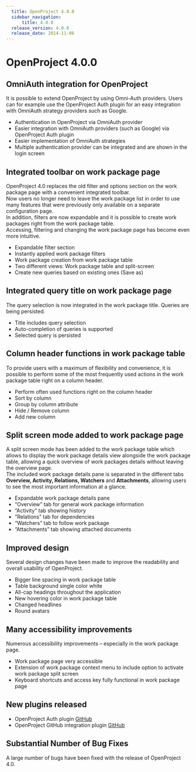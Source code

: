 ```yaml
---
  title: OpenProject 4.0.0
  sidebar_navigation:
      title: 4.0.0
  release_version: 4.0.0
  release_date: 2014-11-06
---
```


# OpenProject 4.0.0

## OmniAuth integration for OpenProject

It is possible to extend OpenProject by using Omni-Auth providers. Users
can for example use the OpenProject Auth plugin for an
easy integration with OmniAuth strategy providers such as Google.

  - Authentication in OpenProject via OmniAuth provider
  - Easier integration with OmniAuth providers (such as Google) via
    OpenProject Auth plugin
  - Easier implementation of OmniAuth strategies
  - Multiple authentication provider can be integrated and are shown in
    the login screen

## Integrated toolbar on work package page

OpenProject 4.0 replaces the old filter and options section on the work
package page with a convenient integrated toolbar.  
Now users no longer need to leave the work package list in order to use
many features that were previously only available on a separate
configuration page.  
In addition, filters are now expandable and it is possible to create
work packages right from the work package table.  
Accessing, filtering and changing the work package page has become even
more intuitive.

  - Expandable filter section
  - Instantly applied work package filters
  - Work package creation from work package table
  - Two different views: Work package table and split-screen
  - Create new queries based on existing ones (Save as)

## Integrated query title on work package page

The query selection is now integrated in the work package title. Queries
are being persisted.

  - Title includes query selection
  - Auto-completion of queries is supported
  - Selected query is persisted

## Column header functions in work package table

To provide users with a maximum of flexibility and convenience, it is
possible to perform some of the most frequently used actions in the work
package table right on a column header.

  - Perform often used functions right on the column header
  - Sort by column
  - Group by column attribute
  - Hide / Remove column
  - Add new column

## Split screen mode added to work package page

A split screen mode has been added to the work package table which
allows to display the work package details view alongside the work
package table, allowing a quick overview of work packages details
without leaving the overview page.  
The included work package details pane is separated in the different
tabs **Overview, Activity, Relations, Watchers** and **Attachments**,
allowing users to see the most important information at a glance.

  - Expandable work package details pane
  - “Overview” tab for general work package information
  - “Activity” tab showing history
  - “Relations” tab for dependencies
  - “Watchers” tab to follow work package
  - “Attachments” tab showing attached documents

## Improved design

Several design changes have been made to improve the readability and
overall usability of OpenProject.

  - Bigger line spacing in work package table
  - Table background single color white
  - All-cap headings throughout the application
  - New hovering color in work package table
  - Changed headlines
  - Round avatars

## Many accessibility improvements

Numerous accessibility improvements – especially in the work package
page.

  - Work package page very accessible
  - Extension of work package context menu to include option to activate
    work package split screen
  - Keyboard shortcuts and access key fully functional in work package
    page

## New plugins released

  - OpenProject Auth plugin
    [GitHub](https://github.com/opf/openproject-auth_plugins)
  - OpenProject GitHub integration plugin
    [GitHub](https://github.com/finnlabs/openproject-github_integration)

## Substantial Number of Bug Fixes

A large number of bugs have been fixed with the release of OpenProject
4.0.